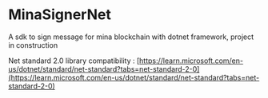 # MinaSignerNet

A sdk to sign message for mina blockchain with dotnet framework, project in construction

Net standard 2.0 library compatibility : [https://learn.microsoft.com/en-us/dotnet/standard/net-standard?tabs=net-standard-2-0](https://learn.microsoft.com/en-us/dotnet/standard/net-standard?tabs=net-standard-2-0)